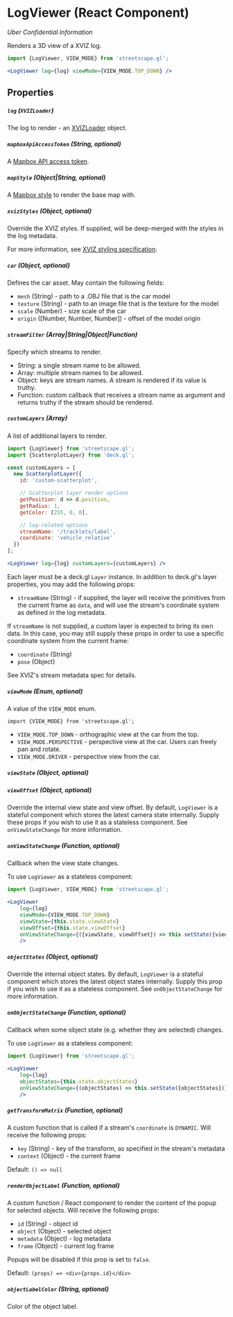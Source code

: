 # LogViewer (React Component)

*Uber Confidential Information*


Renders a 3D view of a XVIZ log.

```jsx
import {LogViewer, VIEW_MODE} from 'streetscape.gl';

<LogViewer log={log} viewMode={VIEW_MODE.TOP_DOWN} />

```

## Properties

##### `log` (`XVIZLoader`)

The log to render - an [XVIZLoader](/docs/api-reference/xviz-loader-interface.md) object.

##### `mapboxApiAccessToken` (String, optional)

A [Mapbox API access token](https://www.mapbox.com).

##### `mapStyle` (Object|String, optional)

A [Mapbox style](https://www.mapbox.com/mapbox-gl-js/api/#map) to render the base map with.

##### `xvizStyles` (Object, optional)

Override the XVIZ styles. If supplied, will be deep-merged with the styles in the log metadata.

For more information, see [XVIZ styling specification](https://github.com/uber/xviz/blob/master/docs/protocol-schema/style-specification.md).

##### `car` (Object, optional)

Defines the car asset. May contain the following fields:

- `mesh` (String) - path to a .OBJ file that is the car model
- `texture` (String) - path to an image file that is the texture for the model
- `scale` (Number) - size scale of the car
- `origin` ([Number, Number, Number]) - offset of the model origin


##### `streamFilter` (Array|String|Object|Function)

Specify which streams to render.

 - String: a single stream name to be allowed.
 - Array: multiple stream names to be allowed.
 - Object: keys are stream names. A stream is rendered if its value is truthy.
 - Function: custom callback that receives a stream name as argument and returns truthy if the stream should be rendered.
 

##### `customLayers` (Array)

A list of additional layers to render.

```jsx
import {LogViewer} from 'streetscape.gl';
import {ScatterplotLayer} from 'deck.gl';

const customLayers = [
  new ScatterplotLayer({
    id: 'custom-scatterplot',

    // Scatterplot layer render options
    getPosition: d => d.position,
    getRadius: 1,
    getColor: [255, 0, 0],

    // log-related options
    streamName: '/tracklets/label',
    coordinate: 'vehicle_relative'
  })
];

<LogViewer log={log} customLayers={customLayers} />
```

Each layer must be a deck.gl `Layer` instance. In addition to deck.gl's layer properties, you may add the following props:

- `streamName` (String) - if supplied, the layer will receive the primitives from the current frame as `data`, and will use the stream's coordinate system as defined in the log metadata.

If `streamName` is not supplied, a custom layer is expected to bring its own data. In this case, you may still supply these props in order to use a specific coordinate system from the current frame:

- `coordinate` (String)
- `pose` (Object)

See XVIZ's stream metadata spec for details.


##### `viewMode` (Enum, optional)

A value of the `VIEW_MODE` enum.

```
import {VIEW_MODE} from 'streetscape.gl';
```

- `VIEW_MODE.TOP_DOWN` - orthographic view at the car from the top.
- `VIEW_MODE.PERSPECTIVE` - perspective view at the car. Users can freely pan and rotate.
- `VIEW_MODE.DRIVER` - perspective view from the car.

##### `viewState` (Object, optional)

##### `viewOffset` (Object, optional)

Override the internal view state and view offset. By default, `LogViewer` is a stateful component which stores the latest camera state internally. Supply these props if you wish to use it as a stateless component. See `onViewStateChange` for more information.


##### `onViewStateChange` (Function, optional)

Callback when the view state changes.

To use `LogViewer` as a stateless component:


```jsx
import {LogViewer, VIEW_MODE} from 'streetscape.gl';

<LogViewer
    log={log}
    viewMode={VIEW_MODE.TOP_DOWN}
    viewState={this.state.viewState}
    viewOffset={this.state.viewOffset}
    onViewStateChange={({viewState, viewOffset}) => this.setState({viewState, viewOffset})}
    />
```

##### `objectStates` (Object, optional)

Override the internal object states. By default, `LogViewer` is a stateful component which stores the latest object states internally. Supply this prop if you wish to use it as a stateless component. See `onObjectStateChange` for more information.

##### `onObjectStateChange` (Function, optional)

Callback when some object state (e.g. whether they are selected) changes.

To use `LogViewer` as a stateless component:


```jsx
import {LogViewer} from 'streetscape.gl';

<LogViewer
    log={log}
    objectStates={this.state.objectStates}
    onViewStateChange={(objectStates) => this.setState({objectStates})}
    />
```

##### `getTransformMatrix` (Function, optional)

A custom function that is called if a stream's `coordinate` is `DYNAMIC`. Will receive the following props:

- `key` (String) - key of the transform, as specified in the stream's metadata
- `context` (Object) - the current frame

Default: `() => null`


##### `renderObjectLabel` (Function, optional)

A custom function / React component to render the content of the popup for selected objects. Will receive the following props:

- `id` (String) - object id
- `object` (Object) - selected object
- `metadata` (Object) - log metadata
- `frame` (Object) - current log frame

Popups will be disabled if this prop is set to `false`.

Default: `(props) => <div>{props.id}</div>`

##### `objectLabelColor` (String, optional)

Color of the object label.

